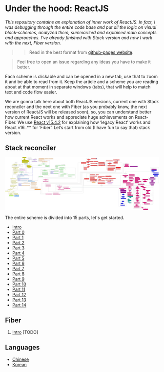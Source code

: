 # Under the hood: ReactJS
<em> This repository contains an explanation of inner work of ReactJS. In fact, I was debugging through the entire code base and put all the logic on visual block-schemes, analyzed them, summarized and explained main concepts and approaches. I've already finished with Stack version and now I work with the next, Fiber version.  </em>

>> Read in the best format from [github-pages website](https://bogdan-lyashenko.github.io/Under-the-hood-ReactJS/).

> Feel free to open an issue regarding any ideas you have to make it better.

Each scheme is clickable and can be opened in a new tab, use that to zoom it and be able to read from it. Keep the article and a scheme you are reading about at that moment in separate windows (tabs), that will help to match text and code flow easier.

We are gonna talk here about both ReactJS versions, current one with Stack reconciler and the next one with Fiber (as you probably know, the next version of ReactJS will be released soon), so, you can understand better how current React works and appreciate huge achievements on React-Fiber.  We use [React v15.4.2](https://github.com/facebook/react/tree/v15.4.2) for explaining how ‘legacy React’ works and React v16.*.*** for ‘Fiber’. Let’s start from old (I have fun to say that) stack version.


## Stack reconciler
[![](./stack/images/intro/all-page-stack-reconciler-25-scale.jpg)](./stack/images/intro/all-page-stack-reconciler.svg)

The entire scheme is divided into 15 parts, let's get started.

* [Intro](./stack/book/Intro.md)
* [Part 0](./stack/book/Part-0.md)
* [Part 1](./stack/book/Part-1.md)
* [Part 2](./stack/book/Part-2.md)
* [Part 3](./stack/book/Part-3.md)
* [Part 4](./stack/book/Part-4.md)
* [Part 5](./stack/book/Part-5.md)
* [Part 6](./stack/book/Part-6.md)
* [Part 7](./stack/book/Part-7.md)
* [Part 8](./stack/book/Part-8.md)
* [Part 9](./stack/book/Part-9.md)
* [Part 10](./stack/book/Part-10.md)
* [Part 11](./stack/book/Part-11.md)
* [Part 12](./stack/book/Part-12.md)
* [Part 13](./stack/book/Part-13.md)
* [Part 14](./stack/book/Part-14.md)



## Fiber
1. [Intro](./fiber/book/Intro.md) [TODO]



## Languages
- [Chinese](./stack/languages/chinese/book/Intro.md)
- [Korean](./stack/languages/korean/book/Intro.md)